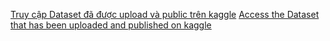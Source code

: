 [Truy cập Dataset đã được upload và public trên kaggle](https://www.kaggle.com/datasets/lamtruong1594/car-cs114)
[Access the Dataset that has been uploaded and published on kaggle](https://www.kaggle.com/datasets/lamtruong1594/car-cs114)
